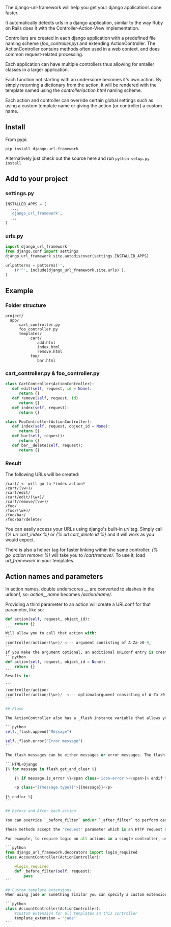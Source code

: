 The django-url-framework will help you get your django applications done faster.

It automatically detects urls in a django application, similar to the way Ruby on Rails does it with the Controller-Action-View implementation.

Controllers are created in each django application with a predefined file naming scheme (*foo_controller.py*) and extending ActionController. The ActionController contains methods often used in a web context, and does common request-related processing.

Each application can have multiple controllers thus allowing for smaller classes in a larger application.

Each function not starting with an underscore becomes it's own action. By simply returning a dictionary from the action, it will be rendered with the template named using the *controller/action.html* naming scheme.

Each action and controller can override certain global settings such as using a custom template name or giving the action (or controller) a custom name.

## Install

From pypi:

```
pip install django-url-framework
```

Alternatively just check out the source here and run `python setup.py install`

## Add to your project

### settings.py

```python
INSTALLED_APPS = (
  ...,
  'django_url_framework',
  ...
)
```
### urls.py
```python
import django_url_framework
from django.conf import settings
django_url_framework.site.autodiscover(settings.INSTALLED_APPS)

urlpatterns = patterns('',
    (r'^', include(django_url_framework.site.urls) ),
)
```

## Example

### Folder structure

```
project/
  app/
      cart_controller.py
      foo_controller.py
      templates/
           cart/
              add.html
              index.html
              remove.html
           foo/
              bar.html
```

### cart_controller.py & foo_controller.py

```python
class CartController(ActionController):
   def edit(self, request, id = None):
      return {}
   def remove(self, request, id)
      return {}
   def index(self, request):
      return {}

class FooController(ActionController):
   def index(self, request, object_id = None):
      return {}
   def bar(self, request):
      return {}
   def bar__delete(self, request):
      return {}
```

### Result

The following URLs will be created:

```
/cart/ <- will go to *index action*
/cart/(\w+)/
/cart/edit/
/cart/edit/(\w+)/
/cart/remove/(\w+)/
/foo/
/foo/(\w+)/
/foo/bar/
/foo/bar/delete/
```

You can easily access your URLs using django's built-in *url* tag. Simply call *{% url cart_index %}* or *{% url cart_delete id %}* and it will work as you would expect.

There is also a helper tag for faster linking within the same controller.
*{% go_action remove %}* will take you to */cart/remove/*. To use it, load *url_framework* in your templates.

## Action names and parameters

In action names, double underscores __ are converted to slashes in the urlconf, so: *action__name* becomes */action/name/*.

Providing a third parameter to an action will create a URLconf for that parameter, like so:
````python
def action(self, request, object_id):
    return {}
```
Will allow you to call that action with:
```
/controller/action/(\w+)/ <--- argument consisting of A-Za-z0-9_
```
If you make the argument optional, an additional URLconf entry is created allowing you to call the action without the numeric path.
```python
def action(self, request, object_id = None):
    return {}
```
Results in:

```
/controller/action/
/controller/action/(\w+)/  <--- optionalargument consisting of A-Za-z0-9_
```

## Flash

The ActionController also has a _flash instance variable that allows you to send messages to the user that can survive a redirect. Simply use 

```python
self._flash.append("Message")

self._flash.error("Error message")
```

The flash messages can be either messages or error messages. The flash object is automatically exported into the context and you can use it as such:

```HTML+Django
{% for message in flash.get_and_clear %}

    {% if message.is_error %}<span class='icon-error'></span>{% endif %}

    <p class="{{message.type}}">{{message}}</p>
    
{% endfor %}
```

## Before and After each action

You can override `_before_filter` and/or `_after_filter` to perform certain actions and checks before or after an action. Read more in `ActionController` docs.

These methods accept the "request" parameter which is an HTTP request object for this request.

For example, to require login on all actions in a single controller, use the login_required decorator provided by django-url-framework. The decorator also works on individual actions.

```python
from django_url_framework.decorators import login_required
class AccountController(ActionController):

    @login_required
    def _before_filter(self, request):
        pass
```

## Custom template extensions
When using jade or something similar you can specify a custom extension for all templates in the controller.

```python
class AccountController(ActionController):
    #custom extension for all templates in this controller
    template_extension = "jade"
```
